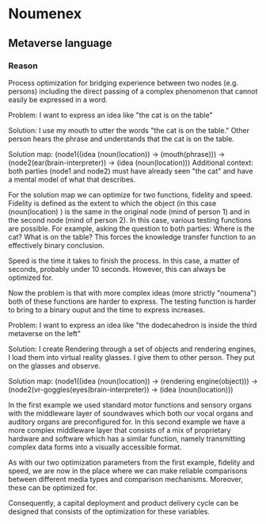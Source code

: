 # Noumenex
## Metaverse language

### Reason

Process optimization for bridging experience between two nodes (e.g. persons) including the direct passing of a complex phenomenon that cannot easily be expressed in a word.

Problem: I want to express an idea like "the cat is on the table"

Solution: I use my mouth to utter the words "the cat is on the table." Other person hears the phrase and understands that the cat is on the table.

Solution map:  (node1((idea (noun(location)) -> (mouth(phrase))) -> (node2(ear(brain-interpreter)) -> (idea (noun(location)))
Additional context: both parties (node1 and node2) must have already seen "the cat" and have a mental model of what that describes. 

For the solution map we can optimize for two functions, fidelity and speed. Fidelity is defined as the extent to which the object (in this case (noun(location) ) is the same in the original node (mind of person 1) and in the second node (mind of person 2). In this case, various testing functions are possible. For example, asking the question to both parties: Where is the cat?  What is on the table? This forces the knowledge transfer function to an effectively binary conclusion.  

Speed is the time it takes to finish the process. In this case, a matter of seconds, probably under 10 seconds. However, this can always be optimized for.

Now the problem is that with more complex ideas (more strictly "noumena") both of these functions are harder to express. The testing function is harder to bring to a binary ouput and the time to express increases. 

Problem: I want to express an idea like "the dodecahedron is inside the third metaverse on the left"

Solution: I create Rendering through a set of objects and rendering engines, I load them into virtual reality glasses. I give them to other person. They put on the glasses and observe. 

Solution map:  (node1((idea (noun(location)) -> (rendering engine(object))) -> (node2(vr-goggles(eyes(brain-interpreter)) -> (idea (noun(location)))

In the first example we used standard motor functions and sensory organs with the middleware layer of soundwaves which both our vocal organs and auditory organs are preconfigured for. In this second example we have a more complex middleware layer that consists of a mix of proprietary hardware and software which has a similar function, namely transmitting complex data forms into a visually accessible format. 

As with our two optimization parameters from the first example, fidelity and speed, we are now in the place where we can make reliable comparisons between different media types and comparison mechanisms. Moreover, these can be optimized for. 

Consequently, a capital deployment and product delivery cycle can be designed that consists of the optimization for these variables. 



